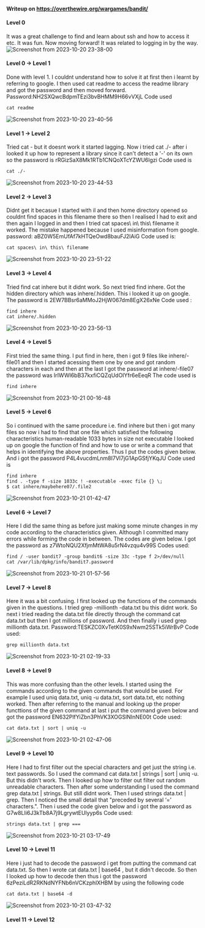 #### Writeup on https://overthewire.org/wargames/bandit/


#### Level 0

It was a great challenge to find and learn about ssh and how to access it etc. It was fun. Now moving forward!
It was related to logging in by the way.
![Screenshot from 2023-10-20 23-38-00](https://github.com/PML696/overthewire_bandit_writeup_PML/assets/138509535/c7d3a993-88c6-4c0c-8cbc-965161373488)

#### Level 0 -> Level 1

Done with level 1. I couldnt understand how to solve it at first then i learnt by referring to google.
I then used cat readme to access the readme library and got the password and then moved forward.
Password:NH2SXQwcBdpmTEzi3bvBHMM9H66vVXjL
Code used 
```
cat readme
```
![Screenshot from 2023-10-20 23-40-56](https://github.com/PML696/overthewire_bandit_writeup_PML/assets/138509535/000dce65-347e-4718-aedd-9c1beaa9cade)

#### Level 1 -> Level 2

Tried cat - but it doesnt work it started lagging.
Now i tried cat ./- after i looked it up how to represent a library since it can't detect a '-' on its own
so the password is rRGizSaX8Mk1RTb1CNQoXTcYZWU6lgzi
Code used is
```
cat ./-

```
![Screenshot from 2023-10-20 23-44-53](https://github.com/PML696/overthewire_bandit_writeup_PML/assets/138509535/95de76c3-bb8d-4192-b1b7-2349040362ee)

#### Level 2 -> Level 3

Didnt get it becasue I started with il and then home directory opened so couldnt find spaces in this filename there so then I realised I had to exit and then again I logged in and then I tried cat spaces\ in\ this\ filename it worked.
The mistake happened because I used misinformation from google.
password: aBZ0W5EmUfAf7kHTQeOwd8bauFJ2lAiG
Code used is:
```
cat spaces\ in\ this\ filename
```
![Screenshot from 2023-10-20 23-51-22](https://github.com/PML696/overthewire_bandit_writeup_PML/assets/138509535/3612a8af-e4cf-4ecb-b8ab-5fbcee7c83e5)

#### Level 3 -> Level 4

Tried find cat inhere but it didnt work. So next tried find inhere. Got the hidden directory which was inhere/.hidden. This i looked it up on google.
The password is 2EW7BBsr6aMMoJ2HjW067dm8EgX26xNe
Code used :
```
find inhere
cat inhere/.hidden
```
![Screenshot from 2023-10-20 23-56-13](https://github.com/PML696/overthewire_bandit_writeup_PML/assets/138509535/d3c731eb-2bdb-4912-a16d-be448eb3fa63)

#### Level 4 -> Level 5

First tried the same thing. I put find in here, then i got 9 files like inhere/-file01 and then I started acessing them one by one and got random characters in each and then at the last I got the password at inhere/-file07
the password was lrIWWI6bB37kxfiCQZqUdOIYfr6eEeqR
The code used is
```
find inhere
```
![Screenshot from 2023-10-21 00-16-48](https://github.com/PML696/overthewire_bandit_writeup_PML/assets/138509535/a854d62b-bfd7-44dd-88a1-7652cfa3f10b)

#### Level 5 -> Level 6

So i continued with the same procedure i.e. find inhere but then i got many files
so now i had to find that one file which satisfied the following characteristics
human-readable
1033 bytes in size
not executable
I looked up on google the function of find and how to use or write a command that helps in identifying the above properties. Thus I put the codes given below. And i got the password P4L4vucdmLnm8I7Vl7jG1ApGSfjYKqJU
Code used is
```
find inhere
find . -type f -size 1033c ! -executable -exec file {} \;
$ cat inhere/maybehere07/.file2
```
![Screenshot from 2023-10-21 01-42-47](https://github.com/PML696/overthewire_bandit_writeup_PML/assets/138509535/a7665031-ff69-4353-97f8-d7ee8b04c506)


#### Level 6 -> Level 7

Here I did the same thing as before just making some minute changes in my code according to the characteristics given. Although I committed many errors while forming the code in between. 
The codes are given below. I got the password as z7WtoNQU2XfjmMtWA8u5rN4vzqu4v99S
Codes used:
```
find / -user bandit7 -group bandit6 -size 33c -type f 2>/dev/null
cat /var/lib/dpkg/info/bandit7.password
```
![Screenshot from 2023-10-21 01-57-56](https://github.com/PML696/overthewire_bandit_writeup_PML/assets/138509535/1bff8d37-b4e4-45fd-ae6f-3aaba204cdd4)

#### Level 7 -> Level 8

Here it was a bit confusing. I first looked up the functions of the commands given in the questions. I tried grep -millionth -data.txt bu this didnt work. So next i tried reading the data.txt file directly through the command cat data.txt but then I got millions of password. And then finally i used grep millionth data.txt.
Password:TESKZC0XvTetK0S9xNwm25STk5iWrBvP
Code used:
```
grep millionth data.txt
```
![Screenshot from 2023-10-21 02-19-33](https://github.com/PML696/overthewire_bandit_writeup_PML/assets/138509535/a06025aa-3b22-465f-ac73-faede2852877)

#### Level 8 -> Level 9

This was more confusing than the other levels. I started using the commands according to the given commands that would be used. For example I used uniq data.txt, uniq -u data.txt, sort data.txt, etc nothing worked. Then after referring to the manual and looking up the proper functtions of the given command at last i put the command given below and got the password EN632PlfYiZbn3PhVK3XOGSlNInNE00t
Code used:
```
cat data.txt | sort | uniq -u
```
![Screenshot from 2023-10-21 02-47-06](https://github.com/PML696/overthewire_bandit_writeup_PML/assets/138509535/6b1e0938-7909-48d6-975d-2243ae8752d4)

#### Level 9 -> Level 10

Here I had to first filter out  the special characters and get just the string i.e. text passwords. So I used the command cat data.txt | strings | sort | uniq -u. But this didn't work. Then I looked up how to filter out filter out random unreadable characters. Then after some understanding I used the command grep data.txt | strings. But still didnt work. Then I used strings data.txt | grep. Then I noticed the small detail that "preceded by several ‘=’ characters.". Then i used the code given below and i got the password as G7w8LIi6J3kTb8A7j9LgrywtEUlyyp6s
Code used:
```
strings data.txt | grep ===
```
![Screenshot from 2023-10-21 03-17-49](https://github.com/PML696/overthewire_bandit_writeup_PML/assets/138509535/5441e9fd-96c4-4792-8a1b-19076e6bd8ea)

#### Level 10 -> Level 11

Here i just had to decode the password i get from putting the command cat data.txt.  So then I wrote cat data.txt | base64 , but it didn't decode. So then I looked up how to decode then thus i got the password 6zPeziLdR2RKNdNYFNb6nVCKzphlXHBM by using the following code
```
cat data.txt | base64 -d
```
![Screenshot from 2023-10-21 03-47-32](https://github.com/PML696/overthewire_bandit_writeup_PML/assets/138509535/7363c9b0-5a53-4c50-beb7-b11c96488b4d)

#### Level 11 -> Level 12



